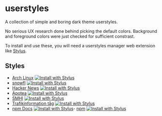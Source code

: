 # userstyles

A collection of simple and boring dark theme userstyles.

No serious UX research done behind picking the default colors. Background and foreground colors were just checked for sufficient constrast.

To install and use these, you will need a userstyles manager web extension like [Stylus](https://github.com/openstyles/stylus).

## Styles

- [Arch Linux](archlinux) [![Install with Stylus](https://img.shields.io/badge/Install%20directly%20with-Stylus-238b8b.svg)](https://github.com/aruncveli/userstyles/raw/main/archlinux/archlinux.user.styl)
- [snowfl](snowfl) [![Install with Stylus](https://img.shields.io/badge/Install%20directly%20with-Stylus-238b8b.svg)](https://github.com/aruncveli/userstyles/raw/main/snowfl/snowfl.user.styl)
- [Hacker News](hackernews) [![Install with Stylus](https://img.shields.io/badge/Install%20directly%20with-Stylus-238b8b.svg)](https://github.com/aruncveli/userstyles/raw/main/hackernews/hackernews.user.styl)
- [Apotea](apotea) [![Install with Stylus](https://img.shields.io/badge/Install%20directly%20with-Stylus-238b8b.svg)](https://github.com/aruncveli/userstyles/raw/main/apotea/apotea.user.styl)
- [SMHI](smhi) [![Install with Stylus](https://img.shields.io/badge/Install%20directly%20with-Stylus-238b8b.svg)](https://github.com/aruncveli/userstyles/raw/main/smhi/smhi.user.styl)
- [Trafikinformation tåg](trafikinformation-tåg) [![Install with Stylus](https://img.shields.io/badge/Install%20directly%20with-Stylus-238b8b.svg)](https://github.com/aruncveli/userstyles/raw/main/trafikinformation-tåg/trafikinformation-tåg.user.styl)
- [npm Docs](npm-docs) [![Install with Stylus](https://img.shields.io/badge/Install%20directly%20with-Stylus-238b8b.svg)](https://github.com/aruncveli/userstyles/raw/main/npm-docs/npm-docs.user.styl)- [npm](npm) [![Install with Stylus](https://img.shields.io/badge/Install%20directly%20with-Stylus-238b8b.svg)](https://github.com/aruncveli/userstyles/raw/main/npm/npm.user.styl)